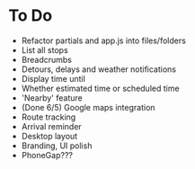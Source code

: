 To Do
==============
- Refactor partials and app.js into files/folders
- List all stops
- Breadcrumbs
- Detours, delays and weather notifications
- Display time until
- Whether estimated time or scheduled time
- 'Nearby' feature
- (Done 6/5) Google maps integration
- Route tracking
- Arrival reminder
- Desktop layout
- Branding, UI polish
- PhoneGap??? 